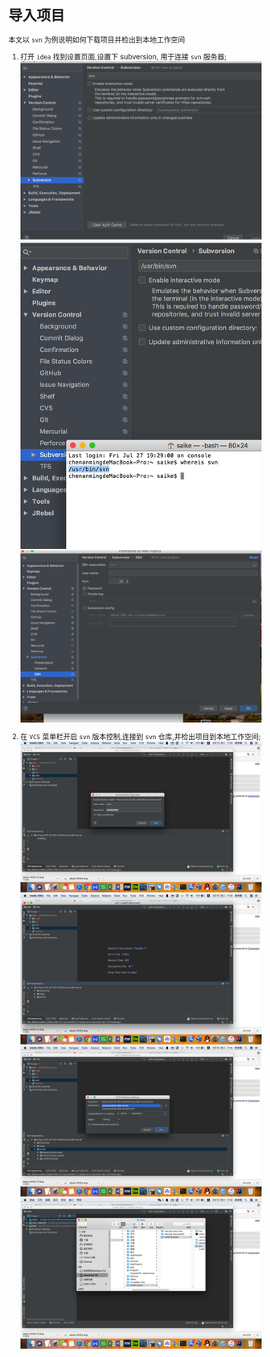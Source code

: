 # 导入项目

本文以 `svn` 为例说明如何下载项目并检出到本地工作空间

1. 打开 `idea` 找到设置页面,设置下 subversion, 用于连接 `svn` 服务器;
![设置svn][subversion-setting-1]
![设置svn][subversion-setting-2]
![设置svn][subversion-setting-3]

2. 在 `VCS` 菜单栏开启 `svn` 版本控制,连接到 `svn` 仓库,并检出项目到本地工作空间;
![checkout 检出svn][subversion-connect-1]
![checkout 检出svn][subversion-connect-2]
![checkout 检出svn][subversion-connect-3]
![checkout 检出svn][subversion-connect-4]

[subversion-setting-1]: ../../static/image/subversion-setting-1.png "subversion-setting-1"
[subversion-setting-2]: ../../static/image/subversion-setting-2.png "subversion-setting-2"
[subversion-setting-3]: ../../static/image/subversion-setting-3.png "subversion-setting-3"
[subversion-setting-4]: ../../static/image/subversion-setting-4.png "subversion-setting-4"
[subversion-connect-1]: ../../static/image/subversion-connect-1.png "subversion-connect-1"
[subversion-connect-2]: ../../static/image/subversion-connect-2.png "subversion-connect-2"
[subversion-connect-3]: ../../static/image/subversion-connect-3.png "subversion-connect-3"
[subversion-connect-4]: ../../static/image/subversion-connect-4.png "subversion-connect-4"